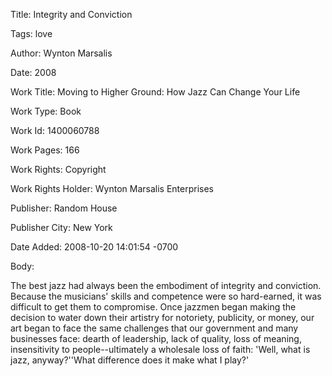 Title:  Integrity and Conviction

Tags:   love

Author: Wynton Marsalis

Date:   2008

Work Title: Moving to Higher Ground: How Jazz Can Change Your Life

Work Type: Book

Work Id: 1400060788

Work Pages: 166

Work Rights: Copyright

Work Rights Holder: Wynton Marsalis Enterprises

Publisher: Random House

Publisher City: New York

Date Added: 2008-10-20 14:01:54 -0700

Body: 

The best jazz had always been the embodiment of integrity and conviction. Because the musicians' skills and competence were so hard-earned, it was difficult to get them to compromise. Once jazzmen began making the decision to water down their artistry for notoriety, publicity, or money, our art began to face the same challenges that our government and many businesses face: dearth of leadership, lack of quality, loss of meaning, insensitivity to people--ultimately a wholesale loss of faith: 'Well, what is jazz, anyway?''What difference does it make what I play?'

